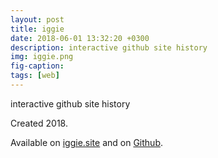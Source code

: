 ```yaml
---
layout: post
title: iggie
date: 2018-06-01 13:32:20 +0300
description: interactive github site history
img: iggie.png
fig-caption: 
tags: [web]
---
```


interactive github site history

Created 2018.

Available on <a href="http://iggie.site/">iggie.site</a> and on <a href="https://github.com/insanj/iggie">Github</a>.



